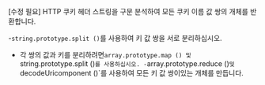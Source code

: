 [수정 필요]
HTTP 쿠키 헤더 스트링을 구문 분석하여 모든 쿠키 이름 값 쌍의 개체를 반환합니다.

-`string.prototype.split ()`를 사용하여 키 값 쌍을 서로 분리하십시오.
- 각 쌍의 값과 키를 분리하려면`array.prototype.map () 및`string.prototype.split ()`를 사용하십시오.
-`array.prototype.reduce ()`및`decodeUricomponent ()`를 사용하여 모든 키 값 쌍이있는 개체를 만듭니다.